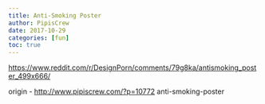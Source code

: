 ```yaml
---
title: Anti-Smoking Poster
author: PipisCrew
date: 2017-10-29
categories: [fun]
toc: true
---
```


https://www.reddit.com/r/DesignPorn/comments/79g8ka/antismoking_poster_499x666/

origin - http://www.pipiscrew.com/?p=10772 anti-smoking-poster
